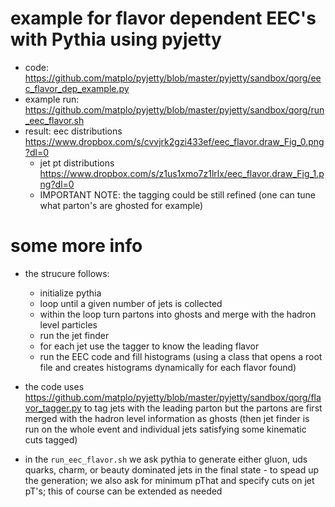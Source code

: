 # example for flavor dependent EEC's with Pythia using pyjetty

- code: <https://github.com/matplo/pyjetty/blob/master/pyjetty/sandbox/qorg/eec_flavor_dep_example.py>
- example run: <https://github.com/matplo/pyjetty/blob/master/pyjetty/sandbox/qorg/run_eec_flavor.sh>
- result: eec distributions <https://www.dropbox.com/s/cvvjrk2gzi433ef/eec_flavor.draw_Fig_0.png?dl=0>
    - jet pt distributions <https://www.dropbox.com/s/z1us1xmo7z1lrlx/eec_flavor.draw_Fig_1.png?dl=0>
    - IMPORTANT NOTE: the tagging could be still refined (one can tune what parton's are ghosted for example)

# some more info

- the strucure follows:
  - initialize pythia
  - loop until a given number of jets is collected
  - within the loop turn partons into ghosts and merge with the hadron level particles
  - run the jet finder
  - for each jet use the tagger to know the leading flavor
  - run the EEC code and fill histograms (using a class that opens a root file and creates histograms dynamically for each flavor found)

- the code uses <https://github.com/matplo/pyjetty/blob/master/pyjetty/sandbox/qorg/flavor_tagger.py> to tag jets with the leading parton but the partons are first merged with the hadron level information as ghosts (then jet finder is run on the whole event and individual jets satisfying some kinematic cuts tagged)

- in the `run_eec_flavor.sh` we ask pythia to generate either gluon, uds quarks, charm, or beauty dominated jets in the final state - to spead up the generation; we also ask for minimum pThat and specify cuts on jet pT's; this of course can be extended as needed
